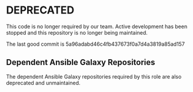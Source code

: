 # DEPRECATED

This code is no longer required by our team. Active development has been stopped and this repository is no longer being maintained.

The last good commit is 5a96adabd46c4fb437673f0a7d4a3819a85ad157

## Dependent Ansible Galaxy Repositories

The dependent Ansible Galaxy repositories required by this role are also deprecated and unmaintained.
